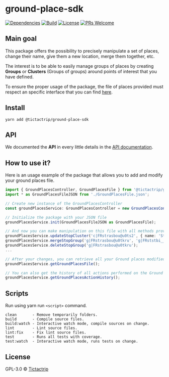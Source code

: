 # ground-place-sdk

[![Dependencies][prod-dependencies-badge]][prod-dependencies]
[![Build][build-badge]][build]
[![License][license-badge]][license]
[![PRs Welcome][prs-badge]][prs]

## Main goal

This package offers the possibility to precisely manipulate a set of places, change their name, give them a new location, merge them together, etc.

The interest is to be able to easily manage groups of places by creating **Groups** or **Clusters** (Groups of groups) around points of interest that you have defined.

To ensure the proper usage of the package, the file of places provided must respect an specific interface that you can find [here](https://github.com/tictactrip/ground-place-sdk/blob/master/docs/ground_places_file_scheme.md).

## Install

```
yarn add @tictactrip/ground-place-sdk
```

## API

We documented the **API** in every little details in the [API
documentation](https://github.com/tictactrip/ground-place-sdk/blob/master/docs/api.md).

## How to use it?

Here is an usage example of the package that allows you to add and modify your ground places file.

```ts
import { GroundPlacesController, GroundPlacesFile } from '@tictactrip/ground-places-sdk';
import * as GroundPlacesFileJSON from './GroundPlacesFile.json';

// Create new instance of the GroundPlacesController
const groundPlacesService: GroundPlacesController = new GroundPlacesController();

// Initialize the package with your JSON file
groundPlacesService.init(GroundPlacesFileJSON as GroundPlacesFile);

// And now you can make manipulation on this file with all methods provided by the package
groundPlacesService.updateStopCluster('c|FRstrasbou@u0ts2', { name: 'Strasbourg, Est, France' });
groundPlacesService.mergeStopGroup('g|FRstrasbou@u0tkru', 'g|FRststbi__@u0tkxd');
groundPlacesService.deleteStopGroup('g|FRstrasbou@u0tkru');
...

// After your changes, you can retrieve all your Ground places modified in an JSON file like the input one.
groundPlacesService.getGroundPlacesFile();

// You can also get the history of all actions performed on the Ground places
groundPlacesService.getGroundPlacesActionHistory();
```

## Scripts

Run using yarn run `<script>` command.

    clean       - Remove temporarily folders.
    build       - Compile source files.
    build:watch - Interactive watch mode, compile sources on change.
    lint        - Lint source files.
    lint:fix    - Fix lint source files.
    test        - Runs all tests with coverage.
    test:watch  - Interactive watch mode, runs tests on change.

## License

GPL-3.0 © [Tictactrip](https://www.tictactrip.eu)

[prod-dependencies-badge]: https://david-dm.org/tictactrip/ground-place-sdk/status.svg
[prod-dependencies]: https://david-dm.org/tictactrip/ground-place-sdk
[build-badge]: https://github.com/tictactrip/ground-places-sdk/workflows/Test/badge.svg
[build]: https://github.com/tictactrip/ground-places-sdk/actions?query=workflow%3ATest+branch%3Amaster
[license-badge]: https://img.shields.io/badge/license-GPL3-blue.svg?style=flat-square
[license]: https://github.com/tictactrip/ground-place-sdk/blob/master/LICENSE
[prs-badge]: https://img.shields.io/badge/PRs-welcome-brightgreen.svg?style=flat-square
[prs]: http://makeapullrequest.com
